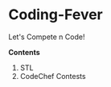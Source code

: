 # Coding-Fever
Let's Compete n Code!

<b> Contents </b>
<ol>
<li>STL</li>
<li>CodeChef Contests</li>
</ol>

